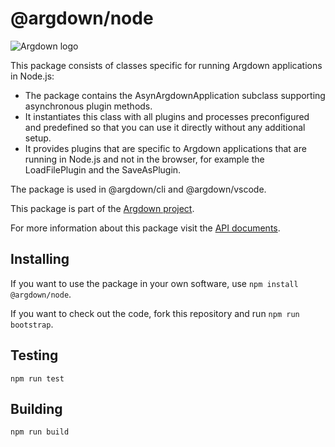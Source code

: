 # @argdown/node

![Argdown logo](https://raw.githubusercontent.com/argdown/argdown/HEAD/argdown-arrow.png "Argdown logo")

This package consists of classes specific for running Argdown applications in Node.js:

- The package contains the AsynArgdownApplication subclass supporting asynchronous plugin methods.
- It instantiates this class with all plugins and processes preconfigured and predefined so that you can use it directly without any additional setup.
- It provides plugins that are specific to Argdown applications that are running in Node.js and not in the browser, for example the LoadFilePlugin and the SaveAsPlugin.

The package is used in @argdown/cli and @argdown/vscode.

This package is part of the [Argdown project](https://argdown.org).

For more information about this package visit the [API documents](https://argdown.org/argdown-node/index.html).

## Installing

If you want to use the package in your own software, use `npm install @argdown/node`.

If you want to check out the code, fork this repository and run `npm run bootstrap`.

## Testing

`npm run test`

## Building

`npm run build`
